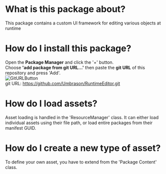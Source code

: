 # What is this package about?
This package contains a custom UI framework for editing various objects at runtime

# How do I install this package?

Open the **Package Manager** and click the '+' button.\
Choose **'add package from git URL...'** then paste the **git URL** of this repository and press 'Add'.\
![GitURLButton](https://user-images.githubusercontent.com/45980080/114253417-6f8e0300-99aa-11eb-8744-beaf33319d0c.PNG) \
git URL: https://github.com/Umbrason/RuntimeEditor.git

# How do I load assets?
Asset loading is handled in the 'ResourceManager' class. It can either load individual assets using their file path, or load entire packages from their manifest GUID.

# How do I create a new type of asset?
To define your own asset, you have to extend from the 'Package Content' class.
